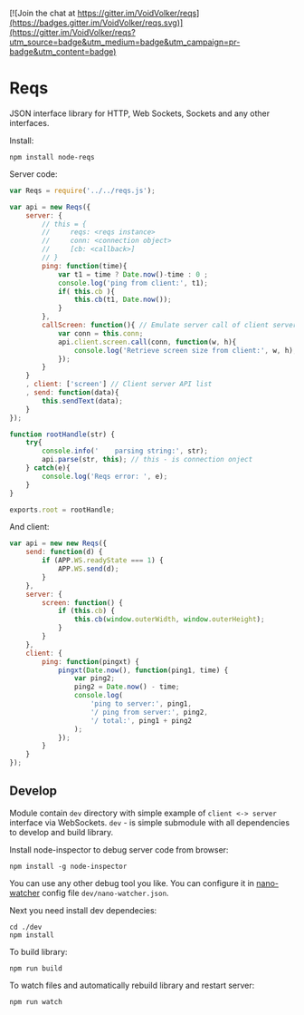 [![Join the chat at https://gitter.im/VoidVolker/reqs](https://badges.gitter.im/VoidVolker/reqs.svg)](https://gitter.im/VoidVolker/reqs?utm_source=badge&utm_medium=badge&utm_campaign=pr-badge&utm_content=badge)

# Reqs

JSON interface library for HTTP, Web Sockets, Sockets and any other interfaces.

Install:

    npm install node-reqs

Server code:

```JavaScript
var Reqs = require('../../reqs.js');

var api = new Reqs({
    server: {
        // this = {
        //     reqs: <reqs instance>
        //     conn: <connection object>
        //     [cb: <callback>]
        // }
        ping: function(time){
            var t1 = time ? Date.now()-time : 0 ;
            console.log('ping from client:', t1);
            if( this.cb ){
                this.cb(t1, Date.now());
            }
        },
        callScreen: function(){ // Emulate server call of client server API from client
            var conn = this.conn;
            api.client.screen.call(conn, function(w, h){
                console.log('Retrieve screen size from client:', w, h);
            });
        }
    }
    , client: ['screen'] // Client server API list
    , send: function(data){
        this.sendText(data);
    }
});

function rootHandle(str) {
    try{
        console.info('    parsing string:', str);
        api.parse(str, this); // this - is connection onject
    } catch(e){
        console.log('Reqs error: ', e);
    }
}

exports.root = rootHandle;
```

And client:

```JavaScript
var api = new new Reqs({
    send: function(d) {
        if (APP.WS.readyState === 1) {
            APP.WS.send(d);
        }
    },
    server: {
        screen: function() {
            if (this.cb) {
                this.cb(window.outerWidth, window.outerHeight);
            }
        }
    },
    client: {
        ping: function(pingxt) {
            pingxt(Date.now(), function(ping1, time) {
                var ping2;
                ping2 = Date.now() - time;
                console.log(
                    'ping to server:', ping1,
                    '/ ping from server:', ping2,
                    '/ total:', ping1 + ping2
                );
            });
        }
    }
});
```

## Develop

Module contain `dev` directory with simple example of `client <-> server` interface via WebSockets. `dev` - is simple submodule with all dependencies to develop and build library.

Install node-inspector to debug server code from browser:

    npm install -g node-inspector

You can use any other debug tool you like. You can configure it in [nano-watcher](https://github.com/VoidVolker/nano-watcher) config file `dev/nano-watcher.json`.

Next you need install dev dependecies:

    cd ./dev
    npm install

To build library:

    npm run build

To watch files and automatically rebuild library and restart server:

    npm run watch
